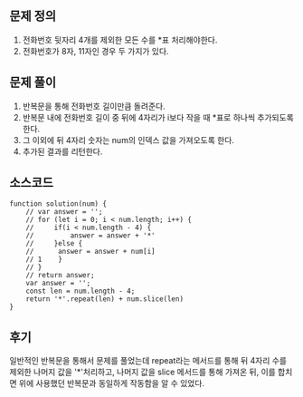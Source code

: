 ## 문제 정의 

1. 전화번호 뒷자리 4개를 제외한 모든 수를 *표 처리해야한다.
2. 전화번호가 8자, 11자인 경우 두 가지가 있다.

## 문제 풀이

1. 반복문을 통해 전화번호 길이만큼 돌려준다.
2. 반복문 내에 전화번호 길이 중 뒤에 4자리가 i보다 작을 때 *표로 하나씩 추가되도록 한다.
3. 그 이외에 뒤 4자리 숫자는 num의 인덱스 값을 가져오도록 한다.
4. 추가된 결과를 리턴한다.

## 소스코드

```
function solution(num) {
    // var answer = '';
    // for (let i = 0; i < num.length; i++) {
    //     if(i < num.length - 4) {
    //         answer = answer + '*'
    //     }else {
    //      answer = answer + num[i]        
    // 1    }
    // }
    // return answer;
    var answer = '';
    const len = num.length - 4;
    return '*'.repeat(len) + num.slice(len)
}
```

## 후기

일반적인 반복문을 통해서 문제를 풀었는데 repeat라는 메서드를 통해 뒤 4자리 수를 제외한 나머지 값을 '*'처리하고, 
나머지 값을 slice 메서드를 통해 가져온 뒤, 이를 합치면 위에 사용했던 반복문과 동일하게 작동함을 알 수 있었다.